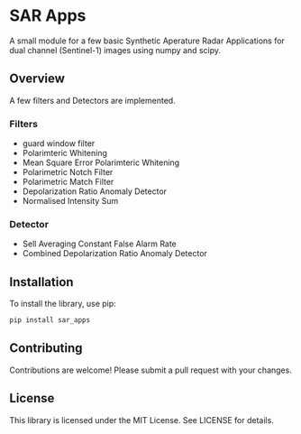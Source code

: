# SAR Apps
A small module for a few basic Synthetic Aperature Radar Applications for dual channel (Sentinel-1) images using numpy and scipy.

## Overview
A few filters and Detectors are implemented.
### Filters 
- guard window filter
- Polarimteric Whitening
- Mean Square Error Polarimteric Whitening
- Polarimetric Notch Filter
- Polarimetric Match Filter
- Depolarization Ratio Anomaly Detector 
- Normalised Intensity Sum

### Detector
- Sell Averaging Constant False Alarm Rate
- Combined Depolarization Ratio Anomaly Detector

## Installation
To install the library, use pip:

```bash
pip install sar_apps
```
## Contributing
Contributions are welcome! Please submit a pull request with your changes.

## License
This library is licensed under the MIT License. See LICENSE for details.